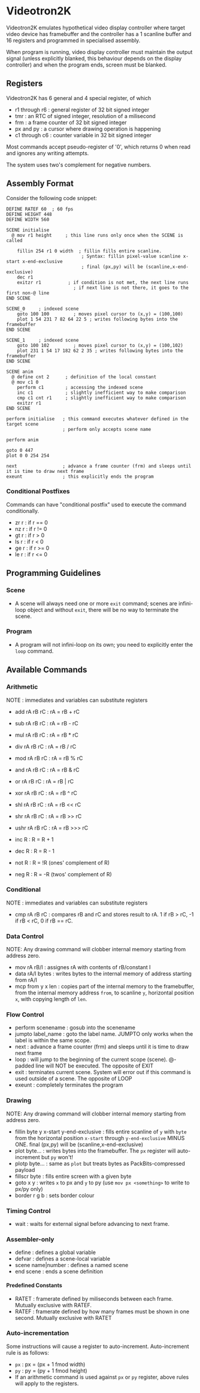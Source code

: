 # Videotron2K

Videotron2K emulates hypothetical video display controller where target video device has framebuffer and the controller has a 1 scanline buffer and 16 registers and programmed in specialised assembly.

When program is running, video display controller must maintain the output signal (unless explicitly blanked, this behaviour depends on the display controller) and when the program ends, screen must be blanked.

## Registers

Videotron2K has 6 general and 4 special register, of which

- r1 through r6 : general register of 32 bit signed integer
- tmr : an RTC of signed integer, resolution of a milisecond
- frm : a frame counter of 32 bit signed integer
- px and py : a cursor where drawing operation is happening
- c1 through c6 : counter variable in 32 bit signed integer

Most commands accept pseudo-register of '0', which returns 0 when read and ignores any writing attempts.

The system uses two's complement for negative numbers.

## Assembly Format

Consider the following code snippet:

```
DEFINE RATEF 60  ; 60 fps
DEFINE HEIGHT 448
DEFINE WIDTH 560

SCENE initialise
  @ mov r1 height     ; this line runs only once when the SCENE is called

    fillin 254 r1 0 width  ; fillin fills entire scanline.
                            ; Syntax: fillin pixel-value scanline x-start x-end-exclusive
                            ; final (px,py) will be (scanline,x-end-exclusive)
    dec r1
    exitzr r1          ; if condition is not met, the next line runs
                         ; if next line is not there, it goes to the first non-@ line
END SCENE

SCENE_0     ; indexed scene
    goto 100 100         ; moves pixel cursor to (x,y) = (100,100)   
    plot 1 54 231 7 82 64 22 5 ; writes following bytes into the framebuffer
END SCENE

SCENE_1     ; indexed scene
    goto 100 102         ; moves pixel cursor to (x,y) = (100,102)   
    plot 231 1 54 17 182 62 2 35 ; writes following bytes into the framebuffer
END SCENE

SCENE anim
  @ define cnt 2      ; definition of the local constant
  @ mov c1 0
    perform c1        ; accessing the indexed scene
    inc c1            ; slightly inefficient way to make comparison
    cmp c1 cnt r1     ; slightly inefficient way to make comparison
    exitzr r1
END SCENE

perform initialise   ; this command executes whatever defined in the target scene
                     ; perform only accepts scene name

perform anim

goto 0 447
plot 0 0 254 254

next                 ; advance a frame counter (frm) and sleeps until it is time to draw next frame
exeunt               ; this explicitly ends the program
```

### Conditional Postfixes

Commands can have "conditional postfix" used to execute the command conditionally.

- zr r : if r == 0
- nz r : if r != 0
- gt r : if r > 0
- ls r : if r < 0
- ge r : if r >= 0
- le r : if r <= 0

## Programming Guidelines

### Scene

* A scene will always need one or more `exit` command; scenes are infini-loop object and without `exit`, there will be no way to terminate the scene.

### Program

* A program will not infini-loop on its own; you need to explicitly enter the `loop` command.


## Available Commands

### Arithmetic

NOTE : immediates and variables can substitute registers

* add rA rB rC : rA = rB + rC
* sub rA rB rC : rA = rB - rC
* mul rA rB rC : rA = rB * rC
* div rA rB rC : rA = rB / rC
* mod rA rB rC : rA = rB % rC
* and rA rB rC : rA = rB & rC
* or rA rB rC : rA = rB | rC
* xor rA rB rC : rA = rB ^ rC
* shl rA rB rC : rA = rB << rC
* shr rA rB rC : rA = rB >> rC
* ushr rA rB rC : rA = rB >>> rC

* inc R : R = R + 1
* dec R : R = R - 1
* not R : R = !R (ones' complement of R)
* neg R : R = -R (twos' complement of R)

### Conditional

NOTE : immediates and variables can substitute registers

* cmp rA rB rC : compares rB and rC and stores result to rA. 1 if rB > rC, -1 if rB < rC, 0 if rB == rC.

### Data Control

NOTE: Any drawing command will clobber internal memory starting from address zero.

* mov rA rB/I : assignes rA with contents of rB/constant I
* data rA/I bytes : writes bytes to the internal memory of address starting from rA/I
* mcp from y x len : copies part of the internal memory to the framebuffer, from the internal memory address `from`,
                        to scanline `y`, horizontal position `x`, with copying length of `len`.

### Flow Control

* perform scenename : gosub into the scenename
* jumpto label_name : goto the label name. JUMPTO only works when the label is within the same scope.
* next : advance a frame counter (frm) and sleeps until it is time to draw next frame
* loop : will jump to the beginning of the current scope (scene). @-padded line will NOT be executed. The opposite of EXIT
* exit : terminates current scene. System will error out if this command is used outside of a scene. The opposite of LOOP
* exeunt : completely terminates the program

### Drawing

NOTE: Any drawing command will clobber internal memory starting from address zero.

* fillin byte y x-start y-end-exclusive : fills entire scanline of `y` with `byte` from the horizontal position `x-start` through
                                          `y-end-exclusive` MINUS ONE. final (px,py) will be (scanline,x-end-exclusive)
* plot byte... : writes bytes into the framebuffer. The `px` register will auto-increment but `py` won't!
* plotp byte... : same as `plot` but treats bytes as PackBits-compressed payload
* fillscr byte : fills entire screen with a given byte
* goto x y : writes `x` to px and `y` to py (use `mov px <something>` to write to px/py only)
* border r g b : sets border colour

### Timing Control

* wait : waits for external signal before advancing to next frame.

### Assembler-only

* define : defines a global variable
* defvar : defines a scene-local variable
* scene name|number : defines a named scene
* end scene : ends a scene definition

#### Predefined Constants

* RATET : framerate defined by miliseconds between each frame. Mutually exclusive with RATEF.
* RATEF : framerate defined by how many frames must be shown in one second. Mutually exclusive with RATET

### Auto-incrementation

Some instructions will cause a register to auto-increment. Auto-increment rule is as follows:

* `px` : px = (px + 1 fmod width)
* `py` : py = (py + 1 fmod height)
* If an arithmetic command is used against `px` or `py` register, above rules will apply to the registers.